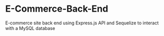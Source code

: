 # E-Commerce-Back-End
E-commerce site back end using Express.js API and Sequelize to interact with a MySQL database
